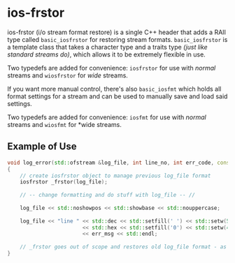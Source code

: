 # ios-frstor
ios-frstor (i/o stream format restore) is a single C++ header that adds a RAII type called `basic_iosfrstor` for restoring stream formats. `basic_iosfrstor` is a template class that takes a character type and a traits type *(just like standard streams do)*, which allows it to be extremely flexible in use.

Two typedefs are added for convenience: `iosfrstor` for use with *normal* streams and `wiosfrstor` for *wide* streams.

If you want more manual control, there's also `basic_iosfmt` which holds all format settings for a stream and can be used to manually save and load said settings.

Two typedefs are added for convenience: `iosfmt` for use with *normal* streams and `wiosfmt` for *wide streams.

## Example of Use

```cpp
void log_error(std::ofstream &log_file, int line_no, int err_code, const std::string &err_msg)
{
    // create iosfrstor object to manage previous log_file format
    iosfrstor _frstor(log_file);
    
    // -- change formatting and do stuff with log_file -- //
    
    log_file << std::noshowpos << std::showbase << std::nouppercase;
    
    log_file << "line " << std::dec << std::setfill(' ') << std::setw(5) << line_no  << ": error "
                        << std::hex << std::setfill('0') << std::setw(4) << err_code << " - "
                        << err_msg << std::endl;
    
    // _frstor goes out of scope and restores old log_file format - as if we'd never changed it
}
```
